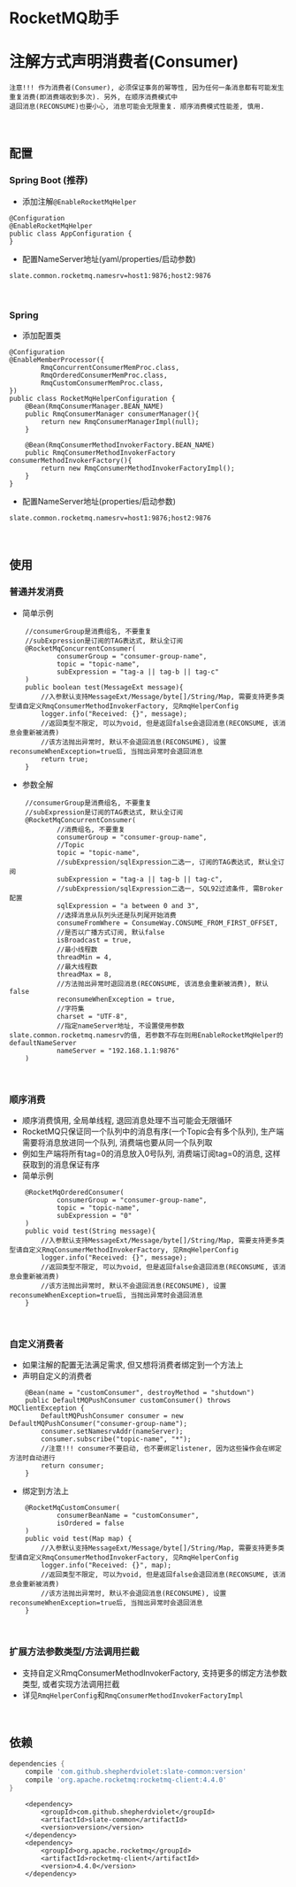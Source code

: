 # RocketMQ助手

# 注解方式声明消费者(Consumer)

```text
注意!!! 作为消费者(Consumer), 必须保证事务的幂等性, 因为任何一条消息都有可能发生重复消费(即消费端收到多次). 另外, 在顺序消费模式中
退回消息(RECONSUME)也要小心, 消息可能会无限重复. 顺序消费模式性能差, 慎用. 
```

<br>

## 配置

### Spring Boot (推荐)

* 添加注解`@EnableRocketMqHelper`

```text
@Configuration
@EnableRocketMqHelper
public class AppConfiguration {
}
```

* 配置NameServer地址(yaml/properties/启动参数)

```text
slate.common.rocketmq.namesrv=host1:9876;host2:9876
```

<br>

### Spring

* 添加配置类

```text
@Configuration
@EnableMemberProcessor({
        RmqConcurrentConsumerMemProc.class,
        RmqOrderedConsumerMemProc.class,
        RmqCustomConsumerMemProc.class,
})
public class RocketMqHelperConfiguration {
    @Bean(RmqConsumerManager.BEAN_NAME)
    public RmqConsumerManager consumerManager(){
        return new RmqConsumerManagerImpl(null);
    }

    @Bean(RmqConsumerMethodInvokerFactory.BEAN_NAME)
    public RmqConsumerMethodInvokerFactory consumerMethodInvokerFactory(){
        return new RmqConsumerMethodInvokerFactoryImpl();
    }
}
```

* 配置NameServer地址(properties/启动参数)

```text
slate.common.rocketmq.namesrv=host1:9876;host2:9876
```

<br>

## 使用

### 普通并发消费

* 简单示例

```text
    //consumerGroup是消费组名, 不要重复
    //subExpression是订阅的TAG表达式, 默认全订阅
    @RocketMqConcurrentConsumer(
            consumerGroup = "consumer-group-name",
            topic = "topic-name",
            subExpression = "tag-a || tag-b || tag-c"
    )
    public boolean test(MessageExt message){
        //入参默认支持MessageExt/Message/byte[]/String/Map, 需要支持更多类型请自定义RmqConsumerMethodInvokerFactory, 见RmqHelperConfig
        logger.info("Received: {}", message);
        //返回类型不限定, 可以为void, 但是返回false会退回消息(RECONSUME, 该消息会重新被消费)
        //该方法抛出异常时, 默认不会退回消息(RECONSUME), 设置reconsumeWhenException=true后, 当抛出异常时会退回消息
        return true;
    }
```

* 参数全解

```text
    //consumerGroup是消费组名, 不要重复
    //subExpression是订阅的TAG表达式, 默认全订阅
    @RocketMqConcurrentConsumer(
            //消费组名, 不要重复
            consumerGroup = "consumer-group-name",
            //Topic
            topic = "topic-name",
            //subExpression/sqlExpression二选一, 订阅的TAG表达式, 默认全订阅
            subExpression = "tag-a || tag-b || tag-c",
            //subExpression/sqlExpression二选一, SQL92过滤条件, 需Broker配置
            sqlExpression = "a between 0 and 3",
            //选择消息从队列头还是队列尾开始消费
            consumeFromWhere = ConsumeWay.CONSUME_FROM_FIRST_OFFSET,
            //是否以广播方式订阅, 默认false
            isBroadcast = true,
            //最小线程数
            threadMin = 4,
            //最大线程数
            threadMax = 8,
            //方法抛出异常时退回消息(RECONSUME, 该消息会重新被消费), 默认false
            reconsumeWhenException = true,
            //字符集
            charset = "UTF-8",
            //指定nameServer地址, 不设置使用参数slate.common.rocketmq.namesrv的值, 若参数不存在则用EnableRocketMqHelper的defaultNameServer
            nameServer = "192.168.1.1:9876"
    )
```

<br>

### 顺序消费

* 顺序消费慎用, 全局单线程, 退回消息处理不当可能会无限循环
* RocketMQ只保证同一个队列中的消息有序(一个Topic会有多个队列), 生产端需要将消息放进同一个队列, 消费端也要从同一个队列取
* 例如生产端将所有tag=0的消息放入0号队列, 消费端订阅tag=0的消息, 这样获取到的消息保证有序
* 简单示例

```text
    @RocketMqOrderedConsumer(
            consumerGroup = "consumer-group-name",
            topic = "topic-name",
            subExpression = "0"
    )
    public void test(String message){
        //入参默认支持MessageExt/Message/byte[]/String/Map, 需要支持更多类型请自定义RmqConsumerMethodInvokerFactory, 见RmqHelperConfig
        logger.info("Received: {}", message);
        //返回类型不限定, 可以为void, 但是返回false会退回消息(RECONSUME, 该消息会重新被消费)
        //该方法抛出异常时, 默认不会退回消息(RECONSUME), 设置reconsumeWhenException=true后, 当抛出异常时会退回消息
    }
```

<br>

### 自定义消费者

* 如果注解的配置无法满足需求, 但又想将消费者绑定到一个方法上
* 声明自定义的消费者

```text
    @Bean(name = "customConsumer", destroyMethod = "shutdown")
    public DefaultMQPushConsumer customConsumer() throws MQClientException {
        DefaultMQPushConsumer consumer = new DefaultMQPushConsumer("consumer-group-name");
        consumer.setNamesrvAddr(nameServer);
        consumer.subscribe("topic-name", "*");
        //注意!!! consumer不要启动, 也不要绑定listener, 因为这些操作会在绑定方法时自动进行
        return consumer;
    }
```

* 绑定到方法上

```text
    @RocketMqCustomConsumer(
            consumerBeanName = "customConsumer",
            isOrdered = false
    )
    public void test(Map map) {
        //入参默认支持MessageExt/Message/byte[]/String/Map, 需要支持更多类型请自定义RmqConsumerMethodInvokerFactory, 见RmqHelperConfig
        logger.info("Received: {}", map);
        //返回类型不限定, 可以为void, 但是返回false会退回消息(RECONSUME, 该消息会重新被消费)
        //该方法抛出异常时, 默认不会退回消息(RECONSUME), 设置reconsumeWhenException=true后, 当抛出异常时会退回消息
    }
```

<br>

### 扩展方法参数类型/方法调用拦截

* 支持自定义RmqConsumerMethodInvokerFactory, 支持更多的绑定方法参数类型, 或者实现方法调用拦截
* 详见`RmqHelperConfig`和`RmqConsumerMethodInvokerFactoryImpl`

<br>

## 依赖

```gradle
dependencies {
    compile 'com.github.shepherdviolet:slate-common:version'
    compile 'org.apache.rocketmq:rocketmq-client:4.4.0'
}

```

```maven
    <dependency>
        <groupId>com.github.shepherdviolet</groupId>
        <artifactId>slate-common</artifactId>
        <version>version</version>
    </dependency>
    <dependency>
        <groupId>org.apache.rocketmq</groupId>
        <artifactId>rocketmq-client</artifactId>
        <version>4.4.0</version>
    </dependency>
```
